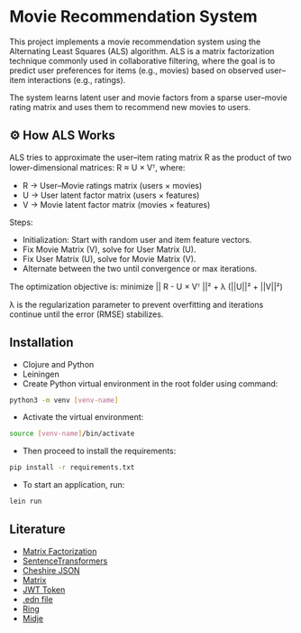 # Movie Recommendation System

This project implements a movie recommendation system using the Alternating Least Squares (ALS) algorithm.
ALS is a matrix factorization technique commonly used in collaborative filtering, where the goal is to predict user preferences for items (e.g., movies) based on observed user–item interactions (e.g., ratings).

The system learns latent user and movie factors from a sparse user–movie rating matrix and uses them to recommend new movies to users.

## ⚙️ How ALS Works

ALS tries to approximate the user–item rating matrix R as the product of two lower-dimensional matrices: R ≈ U × Vᵀ, where:
- R → User–Movie ratings matrix (users × movies)
- U → User latent factor matrix (users × features)
- V → Movie latent factor matrix (movies × features)

Steps:
- Initialization: Start with random user and item feature vectors.
- Fix Movie Matrix (V), solve for User Matrix (U).
- Fix User Matrix (U), solve for Movie Matrix (V).
- Alternate between the two until convergence or max iterations.

The optimization objective is: minimize || R - U × Vᵀ ||² + λ (||U||² + ||V||²)

λ is the regularization parameter to prevent overfitting and iterations continue until the error (RMSE) stabilizes.

## Installation

- Clojure and Python
- Leiningen
- Create Python virtual environment in the root folder using command:
```bash
python3 -m venv [venv-name]
```
- Activate the virtual environment:
```bash
source [venv-name]/bin/activate
```
- Then proceed to install the requirements:
```bash
pip install -r requirements.txt
```
- To start an application, run:
```bash
lein run
```

## Literature

- [Matrix Factorization](https://www.youtube.com/watch?v=ZspR5PZemcs)
- [SentenceTransformers](https://sbert.net/docs/sentence_transformer/usage/semantic_textual_similarity.html)
- [Cheshire JSON](https://github.com/dakrone/cheshire)
- [Matrix](https://github.com/mikera/core.matrix)
- [JWT Token](https://funcool.github.io/buddy-hashers/latest/user-guide.html)
- [.edn file](https://github.com/yogthos/config)
- [Ring](https://github.com/ring-clojure/ring-json)
- [Midje](https://github.com/marick/Midje)
